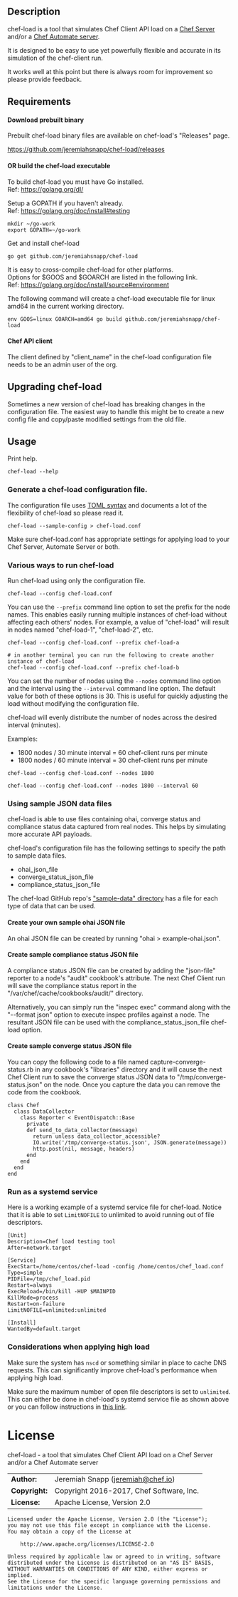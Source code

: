 ## Description

chef-load is a tool that simulates Chef Client API load on a [Chef Server](https://www.chef.io/chef/) and/or a [Chef Automate server](https://www.chef.io/chef://www.chef.io/automate/).

It is designed to be easy to use yet powerfully flexible and accurate in its simulation of the chef-client run.

It works well at this point but there is always room for improvement so please provide feedback.

## Requirements

#### Download prebuilt binary

Prebuilt chef-load binary files are available on chef-load's "Releases" page.

https://github.com/jeremiahsnapp/chef-load/releases

#### OR build the chef-load executable

To build chef-load you must have Go installed.  
Ref: https://golang.org/dl/

Setup a GOPATH if you haven't already.  
Ref: https://golang.org/doc/install#testing

```
mkdir ~/go-work
export GOPATH=~/go-work
```

Get and install chef-load

```
go get github.com/jeremiahsnapp/chef-load
```

It is easy to cross-compile chef-load for other platforms.  
Options for $GOOS and $GOARCH are listed in the following link.  
Ref: https://golang.org/doc/install/source#environment

The following command will create a chef-load executable file for linux amd64 in the current working directory.

```
env GOOS=linux GOARCH=amd64 go build github.com/jeremiahsnapp/chef-load
```

#### Chef API client

The client defined by "client_name" in the chef-load configuration file needs to be an admin user of the org.

## Upgrading chef-load

Sometimes a new version of chef-load has breaking changes in the configuration file. The easiest way to handle this might
be to create a new config file and copy/paste modified settings from the old file.

## Usage

Print help.

```
chef-load --help
```

### Generate a chef-load configuration file.  

The configuration file uses [TOML syntax](https://github.com/toml-lang/toml) and documents a lot of the flexibility of chef-load so please read it.

```
chef-load --sample-config > chef-load.conf
```

Make sure chef-load.conf has appropriate settings for applying load to your Chef Server,
Automate Server or both.

### Various ways to run chef-load

Run chef-load using only the configuration file.

```
chef-load --config chef-load.conf
```

You can use the `--prefix` command line option to set the prefix for the node names. This
enables easily running multiple instances of chef-load without affecting each others' nodes.
For example, a value of "chef-load" will result in nodes named "chef-load-1", "chef-load-2", etc.

```
chef-load --config chef-load.conf --prefix chef-load-a

# in another terminal you can run the following to create another instance of chef-load
chef-load --config chef-load.conf --prefix chef-load-b
```

You can set the number of nodes using the `--nodes` command line option and the interval using the `--interval` command line option. The default value for both of these options is 30. This is useful for quickly adjusting the load without modifying the configuration file.

chef-load will evenly distribute the number of nodes across the desired interval (minutes).

Examples:

* 1800 nodes / 30 minute interval = 60 chef-client runs per minute
* 1800 nodes / 60 minute interval = 30 chef-client runs per minute

```
chef-load --config chef-load.conf --nodes 1800
```

```
chef-load --config chef-load.conf --nodes 1800 --interval 60
```

### Using sample JSON data files

chef-load is able to use files containing ohai, converge status and compliance status data captured from real nodes. This helps by simulating more accurate API payloads.

chef-load's configuration file has the following settings to specify the path to sample data files.

* ohai_json_file
* converge_status_json_file
* compliance_status_json_file

The chef-load GitHub repo's ["sample-data" directory](https://github.com/jeremiahsnapp/chef-load/tree/master/sample-data) has a file for each type of data that can be used.

#### Create your own sample ohai JSON file

An ohai JSON file can be created by running "ohai > example-ohai.json".

#### Create sample compliance status JSON file

A compliance status JSON file can be created by adding the "json-file" reporter to a node's "audit" cookbook's attribute. The next Chef Client run will save the compliance status report in the "/var/chef/cache/cookbooks/audit/" directory.

Alternatively, you can simply run the "inspec exec" command along with the "--format json" option to execute inspec profiles against a node. The resultant JSON file can be used with the compliance_status_json_file chef-load option.

#### Create sample converge status JSON file

You can copy the following code to a file named capture-converge-status.rb in any cookbook's "libraries" directory and it will cause the next Chef Client run to save the converge status JSON data to "/tmp/converge-status.json" on the node. Once you capture the data you can remove the code from the cookbook.

```
class Chef
  class DataCollector
    class Reporter < EventDispatch::Base
      private
      def send_to_data_collector(message)
        return unless data_collector_accessible?
        IO.write('/tmp/converge-status.json', JSON.generate(message))
        http.post(nil, message, headers)
      end
    end
  end
end
```

### Run as a systemd service

Here is a working example of a systemd service file for chef-load. Notice that it is able to set `LimitNOFILE` to unlimited to avoid running out of file descriptors.

```
[Unit]
Description=Chef load testing tool
After=network.target

[Service]
ExecStart=/home/centos/chef-load -config /home/centos/chef_load.conf
Type=simple
PIDFile=/tmp/chef_load.pid
Restart=always
ExecReload=/bin/kill -HUP $MAINPID
KillMode=process
Restart=on-failure
LimitNOFILE=unlimited:unlimited

[Install]
WantedBy=default.target
```

### Considerations when applying high load

Make sure the system has `nscd` or something similar in place to cache DNS requests. This can significantly improve chef-load's performance when applying high load.

Make sure the maximum number of open file descriptors is set to `unlimited`. This can either be done in chef-load's systemd service file as shown above or you can follow instructions in [this link](https://www.cyberciti.biz/faq/linux-increase-the-maximum-number-of-open-files/).

# License

chef-load - a tool that simulates Chef Client API load on a Chef Server and/or a Chef Automate server

|                      |                                          |
|:---------------------|:-----------------------------------------|
| **Author:**          | Jeremiah Snapp (<jeremiah@chef.io>)
| **Copyright:**       | Copyright 2016-2017, Chef Software, Inc.
| **License:**         | Apache License, Version 2.0

```
Licensed under the Apache License, Version 2.0 (the "License");
you may not use this file except in compliance with the License.
You may obtain a copy of the License at

    http://www.apache.org/licenses/LICENSE-2.0

Unless required by applicable law or agreed to in writing, software
distributed under the License is distributed on an "AS IS" BASIS,
WITHOUT WARRANTIES OR CONDITIONS OF ANY KIND, either express or implied.
See the License for the specific language governing permissions and
limitations under the License.
```
